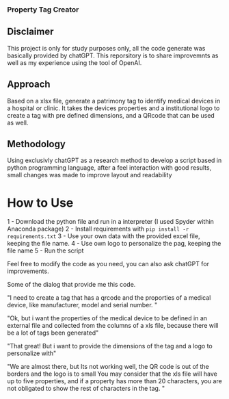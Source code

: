 ### Property Tag Creator

## Disclaimer

This project is only for study purposes only, all the code generate was basically provided by chatGPT. This reporsitory is to share improvemnts as well as my experience using the tool of OpenAI.

## Approach

Based on a xlsx file, generate a patrimony tag to identify medical devices in a hospital or clinic. It takes the devices properties
and a institutional logo to create a tag with pre defined dimensions, and a QRcode that can be used as well. 

## Methodology

Using exclusivly chatGPT as a research method to develop a script based in python programming language, after a feel interaction 
with good results, small changes was made to improve layout and readability

# How to Use

1 - Download the python file and run in a interpreter (I used Spyder within Anaconda package)
2 - Install requirements with `pip install -r requirements.txt`
3 - Use your own data with the provided excel file, keeping the file name.
4 - Use own logo to personalize the pag, keeping the file name
5 - Run the script

Feel free to modify the code as you need, you can also ask chatGPT for improvements. 

Some of the dialog that provide me this code. 

"I need to create a tag that has a qrcode and the proporties of a medical device, like manufacturer, model and serial number. "

"Ok, but i want the properties of the medical device to be defined in an external file and collected from the columns of a xls file, because there will be a lot of tags been generated"

"That great! But i want to provide the dimensions of the tag and a logo to personalize with"

"We are almost there, but
Its not working well, the QR code is out of the borders and the logo is to small You may consider that the xls file will have up to five properties, and if a property has more than 20 characters, you are not obligated to show the rest of characters in the tag. "
